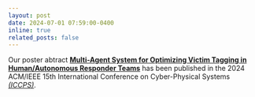 ```yaml
---
layout: post
date: 2024-07-01 07:59:00-0400
inline: true
related_posts: false
---
```


Our poster abtract **[Multi-Agent System for Optimizing Victim Tagging in Human/Autonomous Responder Teams](https://ieeexplore.ieee.org/document/10571639)** has been published in the 2024 ACM/IEEE 15th International Conference on Cyber-Physical Systems _[(ICCPS)](https://ieeexplore.ieee.org/xpl/conhome/1800417/all-proceedings)_.
